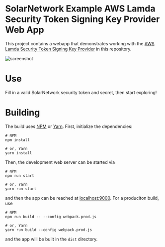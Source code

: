 # SolarNetwork Example AWS Lamda Security Token Signing Key Provider Web App

This project contains a webapp that demonstrates working with the
[AWS Lamda Security Token Signing Key Provider](../README.md) in this repository.

![screenshot](docs/solarnetwork-web-api-explorer.png)

# Use

Fill in a valid SolarNetwork security token and secret, then start exploring!

# Building

The build uses [NPM][npm] or [Yarn][yarn]. First, initialize the dependencies:

```shell
# NPM
npm install

# or, Yarn
yarn install
```

Then, the development web server can be started via

```shell
# NPM
npm run start

# or, Yarn
yarn run start
```

and then the app can be reached at [localhost:9000](http://localhost:9000). For a
produciton build, use

```shell
# NPM
npm run build -- --config webpack.prod.js

# or, Yarn
yarn run build --config webpack.prod.js
```

and the app will be built in the `dist` directory.

[npm]: https://www.npmjs.com/
[yarn]: https://yarnpkg.com/
